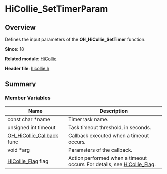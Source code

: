 # HiCollie_SetTimerParam

## Overview

Defines the input parameters of the **OH_HiCollie_SetTimer** function.

**Since**: 18

**Related module**: [HiCollie](capi-hicollie.md)

**Header file**: [hicollie.h](capi-hicollie-h.md)

## Summary

### Member Variables

| Name                                                                  | Description|
|----------------------------------------------------------------------| -- |
| const char *name                                                     | Timer task name.|
| unsigned int timeout                                                 | Task timeout threshold, in seconds.|
| [OH_HiCollie_Callback](capi-hicollie-h.md#oh_hicollie_callback) func | Callback executed when a timeout occurs.|
| void *arg                                                            | Parameters of the callback.|
| [HiCollie_Flag](capi-hicollie-h.md#hicollie_flag) flag               | Action performed when a timeout occurs. For details, see [HiCollie_Flag](capi-hicollie-h.md#hicollie_flag).|
